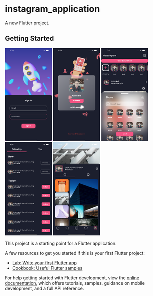 # instagram_application

A new Flutter project.

## Getting Started
<img src="assets/images/loginPage.png" width="150" height="300">
<img src="assets/images/switchUser.png" width="150" height="300">
<img src="assets/images/buttonSheet_screen.png" width="150" height="300">
<img src="assets/images/activity_screen.png" width="150" height="300">
<img src="assets/images/profile_image.png" width="150" height="300">

This project is a starting point for a Flutter application.

A few resources to get you started if this is your first Flutter project:

- [Lab: Write your first Flutter app](https://docs.flutter.dev/get-started/codelab)
- [Cookbook: Useful Flutter samples](https://docs.flutter.dev/cookbook)

For help getting started with Flutter development, view the
[online documentation](https://docs.flutter.dev/), which offers tutorials,
samples, guidance on mobile development, and a full API reference.

